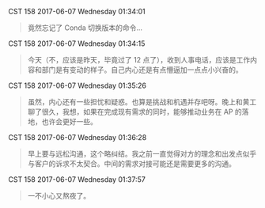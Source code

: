 CST 158 2017-06-07 Wednesday 01:34:01
> 竟然忘记了 Conda 切换版本的命令...

CST 158 2017-06-07 Wednesday 01:34:15
> 今天（不，应该是昨天，毕竟过了 12 点了），收到人事电话，应该是工作内容和部门是有变动的样子。自己内心还是有点懵逼加一点点小兴奋的。

CST 158 2017-06-07 Wednesday 01:35:26
> 虽然，内心还有一些担忧和疑惑。也算是挑战和机遇并存吧呀。晚上和黄工聊了很久，我想，如果在完成现有需求的同时，能够推动业务在 AP 的落地，也许会更好一些。

CST 158 2017-06-07 Wednesday 01:36:28
> 早上要与远松沟通，这个略纠结。我之前一直觉得对方的理念和出发点似乎与客户的诉求不太契合。中间的需求对接可能还是需要更多的沟通。

CST 158 2017-06-07 Wednesday 01:37:57
> 一不小心又熬夜了。

